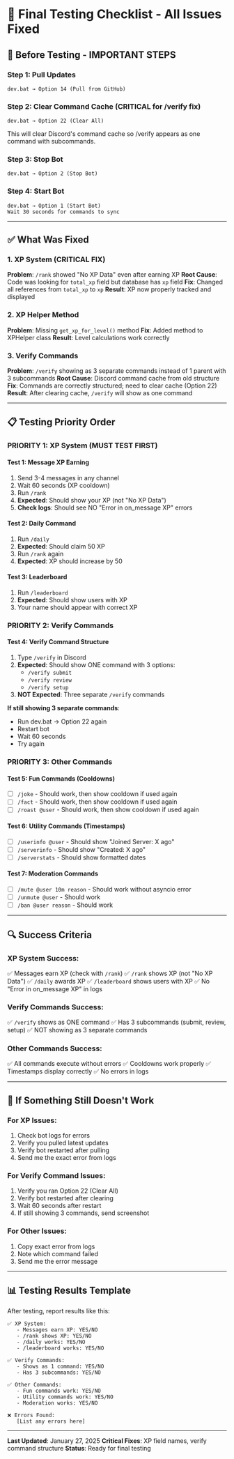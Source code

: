 # 🧪 Final Testing Checklist - All Issues Fixed

## 🔄 Before Testing - IMPORTANT STEPS

### Step 1: Pull Updates
```
dev.bat → Option 14 (Pull from GitHub)
```

### Step 2: Clear Command Cache (CRITICAL for /verify fix)
```
dev.bat → Option 22 (Clear All)
```
This will clear Discord's command cache so /verify appears as one command with subcommands.

### Step 3: Stop Bot
```
dev.bat → Option 2 (Stop Bot)
```

### Step 4: Start Bot
```
dev.bat → Option 1 (Start Bot)
Wait 30 seconds for commands to sync
```

---

## ✅ What Was Fixed

### 1. XP System (CRITICAL FIX)
**Problem**: `/rank` showed "No XP Data" even after earning XP
**Root Cause**: Code was looking for `total_xp` field but database has `xp` field
**Fix**: Changed all references from `total_xp` to `xp`
**Result**: XP now properly tracked and displayed

### 2. XP Helper Method
**Problem**: Missing `get_xp_for_level()` method
**Fix**: Added method to XPHelper class
**Result**: Level calculations work correctly

### 3. Verify Commands
**Problem**: `/verify` showing as 3 separate commands instead of 1 parent with 3 subcommands
**Root Cause**: Discord command cache from old structure
**Fix**: Commands are correctly structured; need to clear cache (Option 22)
**Result**: After clearing cache, `/verify` will show as one command

---

## 📋 Testing Priority Order

### PRIORITY 1: XP System (MUST TEST FIRST)

#### Test 1: Message XP Earning
1. Send 3-4 messages in any channel
2. Wait 60 seconds (XP cooldown)
3. Run `/rank`
4. **Expected**: Should show your XP (not "No XP Data")
5. **Check logs**: Should see NO "Error in on_message XP" errors

#### Test 2: Daily Command
1. Run `/daily`
2. **Expected**: Should claim 50 XP
3. Run `/rank` again
4. **Expected**: XP should increase by 50

#### Test 3: Leaderboard
1. Run `/leaderboard`
2. **Expected**: Should show users with XP
3. Your name should appear with correct XP

### PRIORITY 2: Verify Commands

#### Test 4: Verify Command Structure
1. Type `/verify` in Discord
2. **Expected**: Should show ONE command with 3 options:
   - `/verify submit`
   - `/verify review`
   - `/verify setup`
3. **NOT Expected**: Three separate `/verify` commands

**If still showing 3 separate commands**:
- Run dev.bat → Option 22 again
- Restart bot
- Wait 60 seconds
- Try again

### PRIORITY 3: Other Commands

#### Test 5: Fun Commands (Cooldowns)
- [ ] `/joke` - Should work, then show cooldown if used again
- [ ] `/fact` - Should work, then show cooldown if used again
- [ ] `/roast @user` - Should work, then show cooldown if used again

#### Test 6: Utility Commands (Timestamps)
- [ ] `/userinfo @user` - Should show "Joined Server: X ago"
- [ ] `/serverinfo` - Should show "Created: X ago"
- [ ] `/serverstats` - Should show formatted dates

#### Test 7: Moderation Commands
- [ ] `/mute @user 10m reason` - Should work without asyncio error
- [ ] `/unmute @user` - Should work
- [ ] `/ban @user reason` - Should work

---

## 🔍 Success Criteria

### XP System Success:
✅ Messages earn XP (check with `/rank`)
✅ `/rank` shows XP (not "No XP Data")
✅ `/daily` awards XP
✅ `/leaderboard` shows users with XP
✅ No "Error in on_message XP" in logs

### Verify Commands Success:
✅ `/verify` shows as ONE command
✅ Has 3 subcommands (submit, review, setup)
✅ NOT showing as 3 separate commands

### Other Commands Success:
✅ All commands execute without errors
✅ Cooldowns work properly
✅ Timestamps display correctly
✅ No errors in logs

---

## 🚨 If Something Still Doesn't Work

### For XP Issues:
1. Check bot logs for errors
2. Verify you pulled latest updates
3. Verify bot restarted after pulling
4. Send me the exact error from logs

### For Verify Command Issues:
1. Verify you ran Option 22 (Clear All)
2. Verify bot restarted after clearing
3. Wait 60 seconds after restart
4. If still showing 3 commands, send screenshot

### For Other Issues:
1. Copy exact error from logs
2. Note which command failed
3. Send me the error message

---

## 📊 Testing Results Template

After testing, report results like this:

```
✅ XP System:
   - Messages earn XP: YES/NO
   - /rank shows XP: YES/NO
   - /daily works: YES/NO
   - /leaderboard works: YES/NO

✅ Verify Commands:
   - Shows as 1 command: YES/NO
   - Has 3 subcommands: YES/NO

✅ Other Commands:
   - Fun commands work: YES/NO
   - Utility commands work: YES/NO
   - Moderation works: YES/NO

❌ Errors Found:
   [List any errors here]
```

---

**Last Updated**: January 27, 2025
**Critical Fixes**: XP field names, verify command structure
**Status**: Ready for final testing